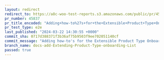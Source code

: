 ```yaml
---
layout: redirect
redirect_to: https://a8c-woo-test-reports.s3.amazonaws.com/public/pr/45837/e2e/index.html
pr_number: 45837
pr_title_encoded: "Adding+how-to%27s+for+the+Extensible+Product+Type+Onboarding+and+Tour+Guide.+"
pr_test_type: e2e
last_published: "2024-03-22 14:30:55 +0000"
commit_sha: 0717d388371f3b36af75b9503f9ee702051140cf
commit_message: "Adding how-to's for the Extensible Product Type Onboarding and Tour G…"
branch_name: docs-add-Extending-Product-Type-onboarding-List
passed: true
---
```

